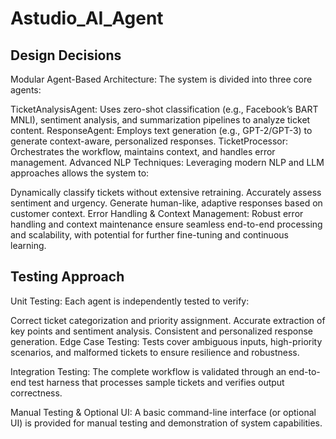 # Astudio_AI_Agent

## Design Decisions
Modular Agent-Based Architecture:
The system is divided into three core agents:

TicketAnalysisAgent: Uses zero-shot classification (e.g., Facebook’s BART MNLI), sentiment analysis, and summarization pipelines to analyze ticket content.
ResponseAgent: Employs text generation (e.g., GPT-2/GPT-3) to generate context-aware, personalized responses.
TicketProcessor: Orchestrates the workflow, maintains context, and handles error management.
Advanced NLP Techniques:
Leveraging modern NLP and LLM approaches allows the system to:

Dynamically classify tickets without extensive retraining.
Accurately assess sentiment and urgency.
Generate human-like, adaptive responses based on customer context.
Error Handling & Context Management:
Robust error handling and context maintenance ensure seamless end-to-end processing and scalability, with potential for further fine-tuning and continuous learning.

## Testing Approach
Unit Testing:
Each agent is independently tested to verify:

Correct ticket categorization and priority assignment.
Accurate extraction of key points and sentiment analysis.
Consistent and personalized response generation.
Edge Case Testing:
Tests cover ambiguous inputs, high-priority scenarios, and malformed tickets to ensure resilience and robustness.

Integration Testing:
The complete workflow is validated through an end-to-end test harness that processes sample tickets and verifies output correctness.

Manual Testing & Optional UI:
A basic command-line interface (or optional UI) is provided for manual testing and demonstration of system capabilities.